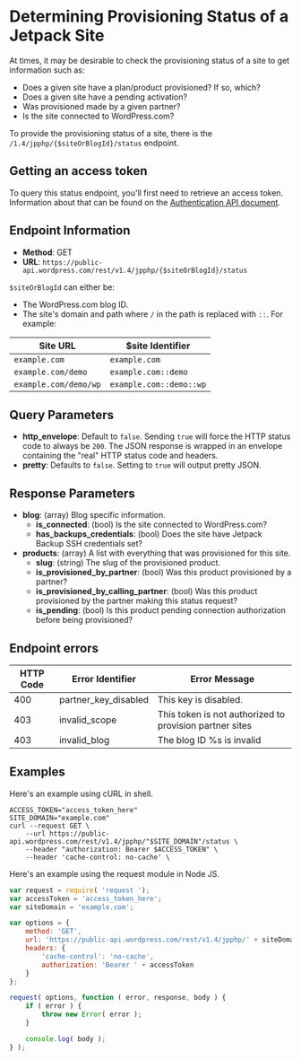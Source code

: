 # Determining Provisioning Status of a Jetpack Site

At times, it may be desirable to check the provisioning status of a site to get information such as:

- Does a given site have a plan/product provisioned? If so, which?
- Does a given site have a pending activation?
- Was provisioned made by a given partner?
- Is the site connected to WordPress.com?

To provide the provisioning status of a site, there is the `/1.4/jpphp/{$siteOrBlogId}/status` endpoint.

## Getting an access token

To query this status endpoint, you'll first need to retrieve an access token. Information about that can be found on the [Authentication API document](../jetpack-start-endpoints/authentication.md#getting-a-jetpack-partner-access-token ).

## Endpoint Information

- __Method__: GET
- __URL__:    `https://public-api.wordpress.com/rest/v1.4/jpphp/{$siteOrBlogId}/status`

`$siteOrBlogId` can either be:
 
 - The WordPress.com blog ID.
 - The site's domain and path where `/` in the path is replaced with `::`. For example:

| Site URL              | $site Identifier        |
| --------------------- | -------------------     |
| `example.com`         | `example.com`           |
| `example.com/demo`    | `example.com::demo`     |
| `example.com/demo/wp` | `example.com::demo::wp` |

## Query Parameters

- __http_envelope__: Default to `false`. Sending `true` will force the HTTP status code to always be `200`. The JSON response is wrapped in an envelope containing the "real" HTTP status code and headers.
- __pretty__:        Defaults to `false`. Setting to `true` will output pretty JSON.

## Response Parameters

- __blog__:                                (array) Blog specific information.
  - __is_connected__:                      (bool) Is the site connected to WordPress.com?
  - __has_backups_credentials__:           (bool) Does the site have Jetpack Backup SSH credentials set?
- __products__:                            (array) A list with everything that was provisioned for this site.
  - __slug__:                              (string) The slug of the provisioned product.
  - __is_provisioned_by_partner__:         (bool) Was this product provisioned by a partner?
  - __is_provisioned_by_calling_partner__: (bool) Was this product provisioned by the partner making this status request?
  - __is_pending__:                        (bool) Is this product pending connection authorization before being provisioned?
  
## Endpoint errors

| HTTP Code | Error Identifier      | Error Message                                                             |
| --------- | --------------------- | ------------------------------------------------------------------------- |
| 400       | partner_key_disabled  | This key is disabled.                                                     |
| 403       | invalid_scope         | This token is not authorized to provision partner sites                   |
| 403       | invalid_blog          | The blog ID %s is invalid                                                 |

## Examples

Here's an example using cURL in shell.

```shell
ACCESS_TOKEN="access_token_here"
SITE_DOMAIN="example.com"
curl --request GET \
    --url https://public-api.wordpress.com/rest/v1.4/jpphp/"$SITE_DOMAIN"/status \
    --header "authorization: Bearer $ACCESS_TOKEN" \
    --header 'cache-control: no-cache' \
```

Here's an example using the request module in Node JS.

```javascript
var request = require( 'request ');
var accessToken = 'access_token_here';
var siteDomain = 'example.com';

var options = {
    method: 'GET',
    url: 'https://public-api.wordpress.com/rest/v1.4/jpphp/' + siteDomain + '/status',
    headers: {
        'cache-control': 'no-cache',
        authorization: 'Bearer ' + accessToken
    }
};

request( options, function ( error, response, body ) {
    if ( error ) {
        throw new Error( error );
    }

    console.log( body );
} );
```
